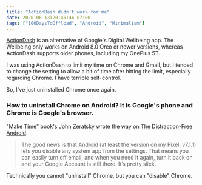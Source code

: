 ```yaml
---
title: "ActionDash didn't work for me"
date: 2020-08-13T20:46:46-07:00
tags: ["100DaysToOffload", "Android", "Minimalism"]
---
```

[ActionDash](https://actiondash.com/) is an alternative of Google's Digital Wellbeing app. The Wellbeing only works on Android 8.0 Oreo or newer versions, whereas ActionDash supports older phones, including my OnePlus 5T.

I was using ActionDash to limit my time on Chrome and Gmail, but I tended to change the setting to allow a bit of time after hitting the limit, especially regarding Chrome. I have terrible self-control.

So, I've just uninstalled Chrome once again.

### How to uninstall Chrome on Android? It is Google's phone and Chrome is Google's browser.

"Make Time" book's John Zeratsky wrote the way on [The Distraction-Free Android](https://medium.com/make-time/the-distraction-free-android-2fd595c77747).

> The good news is that Android (at least the version on my Pixel, v7.1.1) lets you disable any system app from the settings. That means you can easily turn off email, and when you need it again, turn it back on and your Google Account is still there. It’s pretty slick.

Technically you cannot "uninstall" Chrome, but you can "disable" Chrome.
